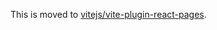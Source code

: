 This is moved to [vitejs/vite-plugin-react-pages](https://github.com/vitejs/vite-plugin-react-pages).
